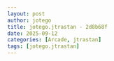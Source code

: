 ```yaml
---
layout: post
author: jotego
title: jotego.jtrastan - 2d8b68f
date: 2025-09-12
categories: [Arcade, jtrastan]
tags: [jotego.jtrastan]
---
```


